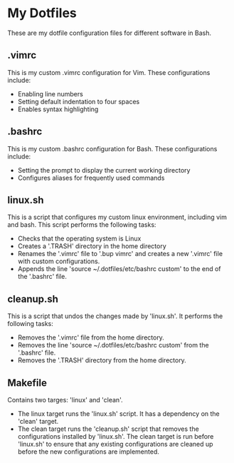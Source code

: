 # My Dotfiles
These are my dotfile configuration files for different software in Bash.
## .vimrc
This is my custom .vimrc configuration for Vim. These configurations include:
- Enabling line numbers
- Setting default indentation to four spaces
- Enables syntax highlighting
## .bashrc
This is my custom .bashrc configuration for Bash. These configurations include:
- Setting the prompt to display the current working directory
- Configures aliases for frequently used commands
## linux.sh
This is a script that configures my custom linux environment, including vim and bash. This script performs the following tasks:
- Checks that the operating system is Linux
- Creates a '.TRASH' directory in the home directory
- Renames the '.vimrc' file to '.bup vimrc' and creates a new '.vimrc' file with custom configurations.
- Appends the line 'source ~/.dotfiles/etc/bashrc custom' to the end of the '.bashrc' file.
## cleanup.sh
This is a script that undos the changes made by 'linux.sh'. It performs the following tasks:
- Removes the '.vimrc' file from the home directory.
- Removes the line 'source ~/.dotfiles/etc/bashrc custom' from the '.bashrc' file.
- Removes the '.TRASH' directory from the home directory.
## Makefile
Contains two targes: 'linux' and 'clean'.
- The linux target runs the 'linux.sh' script. It has a dependency on the 'clean' target. 
- The clean target runs the 'cleanup.sh' script that removes the configurations installed by 'linux.sh'. The clean target is run before 'linux.sh' to ensure that any existing configurations are cleaned up before the new configurations are implemented. 

